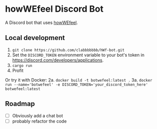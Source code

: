 # howWEfeel Discord Bot

A Discord bot that uses [howWEfeel](https://mehrezat.com/howWEfeel/home.html).

## Local development

1. `git clone https://github.com/clabbbbbbb/hWf-bot.git`
2. Set the `DISCORD_TOKEN` environment variable to your bot's token in https://discord.com/developers/applications.
3. `cargo run`
4. Profit

Or try it with Docker:
2a. `docker build -t botwefeel:latest .`
3a. `docker run --name='botwefeel' -e DISCORD_TOKEN='your_discord_token_here' botwefeel:latest`

## Roadmap

- [ ] Obviously add a chat bot
- [ ] probably refactor the code
